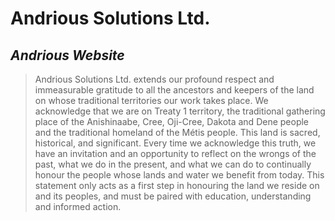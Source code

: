 # Andrious Solutions Ltd.
## _Andrious Website_














> Andrious Solutions Ltd. extends our profound respect and immeasurable gratitude to all the ancestors and keepers of the land on whose traditional territories our work takes place. We acknowledge that we are on Treaty 1 territory, the traditional gathering place of the Anishinaabe, Cree, Oji-Cree, Dakota and Dene people and the traditional homeland of the Métis people. This land is sacred, historical, and significant.
> Every time we acknowledge this truth, we have an invitation and an opportunity to reflect on the wrongs of the past, what we do in the present, and what we can do to continually honour the people whose lands and water we benefit from today.
> This statement only acts as a first step in honouring the land we reside on and its peoples, and must be paired with education, understanding and informed action.